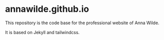 # annawilde.github.io

This repository is the code base for the professional website of Anna Wilde.

It is based on Jekyll and tailwindcss.
